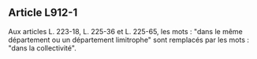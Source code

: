Article L912-1
----
Aux articles L. 223-18, L. 225-36 et L. 225-65, les mots : "dans le même
département ou un département limitrophe" sont remplacés par les mots : "dans la
collectivité".
